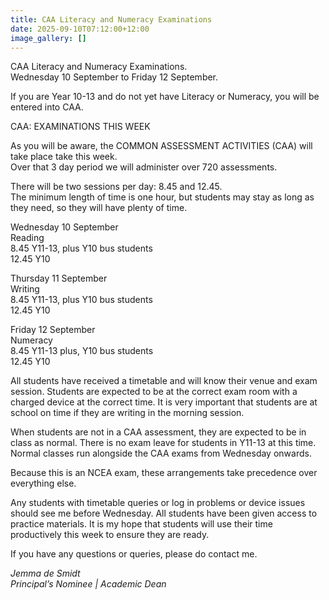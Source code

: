 ```yaml
---
title: CAA Literacy and Numeracy Examinations
date: 2025-09-10T07:12:00+12:00
image_gallery: []
---
```

CAA Literacy and Numeracy Examinations.  
Wednesday 10 September to Friday 12 September. 

If you are Year 10-13 and do not yet have Literacy or Numeracy, you will be entered into CAA.  

CAA: EXAMINATIONS THIS WEEK

As you will be aware, the COMMON ASSESSMENT ACTIVITIES (CAA) will take place take this week.  
Over that 3 day period we will administer over 720 assessments.  

There will be two sessions per day: 8.45 and 12.45.  
The minimum length of time is one hour, but students may stay as long as they need, so they will have plenty of time.

Wednesday 10 September  
Reading  
8.45 Y11-13, plus Y10 bus students  
12.45 Y10

Thursday 11 September  
Writing  
8.45 Y11-13, plus Y10 bus students  
12.45 Y10

Friday 12 September  
Numeracy  
8.45 Y11-13 plus, Y10 bus students  
12.45 Y10

All students have received a timetable and will know their venue and exam session. Students are expected to be at the correct exam room with a charged device at the correct time.  It is very important that students are at school on time if they are writing in the morning session.  

When students are not in a CAA assessment, they are expected to be in class as normal. There is no exam leave for students in Y11-13 at this time. Normal classes run alongside the CAA exams from Wednesday onwards.

Because this is an NCEA exam, these arrangements take precedence over everything else.

Any students with timetable queries or log in problems or device issues should see me before Wednesday.  All students have been given access to practice materials. It is my hope that students will use their time productively this week to ensure they are ready.

If you have any questions or queries, please do contact me.

*Jemma de Smidt  
Principal’s Nominee | Academic Dean*

